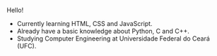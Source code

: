 Hello!

- Currently learning HTML, CSS and JavaScript.
- Already have a basic knowledge about Python, C and C++.
- Studying Computer Engineering at Universidade Federal do Ceará (UFC).
